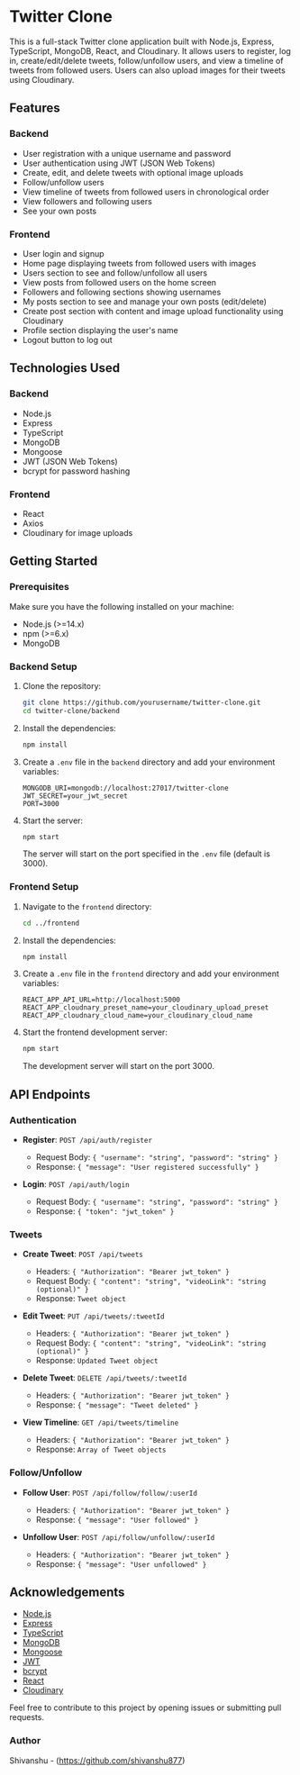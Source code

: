 # Twitter Clone

This is a full-stack Twitter clone application built with Node.js, Express, TypeScript, MongoDB, React, and Cloudinary. It allows users to register, log in, create/edit/delete tweets, follow/unfollow users, and view a timeline of tweets from followed users. Users can also upload images for their tweets using Cloudinary.

## Features

### Backend

- User registration with a unique username and password
- User authentication using JWT (JSON Web Tokens)
- Create, edit, and delete tweets with optional image uploads
- Follow/unfollow users
- View timeline of tweets from followed users in chronological order
- View followers and following users
- See your own posts

### Frontend

- User login and signup
- Home page displaying tweets from followed users with images
- Users section to see and follow/unfollow all users
- View posts from followed users on the home screen
- Followers and following sections showing usernames
- My posts section to see and manage your own posts (edit/delete)
- Create post section with content and image upload functionality using Cloudinary
- Profile section displaying the user's name
- Logout button to log out

## Technologies Used

### Backend

- Node.js
- Express
- TypeScript
- MongoDB
- Mongoose
- JWT (JSON Web Tokens)
- bcrypt for password hashing

### Frontend

- React
- Axios
- Cloudinary for image uploads

## Getting Started

### Prerequisites

Make sure you have the following installed on your machine:

- Node.js (>=14.x)
- npm (>=6.x)
- MongoDB

### Backend Setup

1. Clone the repository:

    ```bash
    git clone https://github.com/yourusername/twitter-clone.git
    cd twitter-clone/backend
    ```

2. Install the dependencies:

    ```bash
    npm install
    ```

3. Create a `.env` file in the `backend` directory and add your environment variables:

    ```env
    MONGODB_URI=mongodb://localhost:27017/twitter-clone
    JWT_SECRET=your_jwt_secret
    PORT=3000
    ```

4. Start the server:

    ```bash
    npm start
    ```

    The server will start on the port specified in the `.env` file (default is 3000).

### Frontend Setup

1. Navigate to the `frontend` directory:

    ```bash
    cd ../frontend
    ```

2. Install the dependencies:

    ```bash
    npm install
    ```

3. Create a `.env` file in the `frontend` directory and add your environment variables:

    ```env
    REACT_APP_API_URL=http://localhost:5000
    REACT_APP_cloudnary_preset_name=your_cloudinary_upload_preset
    REACT_APP_cloudnary_cloud_name=your_cloudinary_cloud_name
    ```

4. Start the frontend development server:

    ```bash
    npm start
    ```

    The development server will start on the port 3000.

## API Endpoints

### Authentication

- **Register**: `POST /api/auth/register`
  - Request Body: `{ "username": "string", "password": "string" }`
  - Response: `{ "message": "User registered successfully" }`

- **Login**: `POST /api/auth/login`
  - Request Body: `{ "username": "string", "password": "string" }`
  - Response: `{ "token": "jwt_token" }`

### Tweets

- **Create Tweet**: `POST /api/tweets`
  - Headers: `{ "Authorization": "Bearer jwt_token" }`
  - Request Body: `{ "content": "string", "videoLink": "string (optional)" }`
  - Response: `Tweet object`

- **Edit Tweet**: `PUT /api/tweets/:tweetId`
  - Headers: `{ "Authorization": "Bearer jwt_token" }`
  - Request Body: `{ "content": "string", "videoLink": "string (optional)" }`
  - Response: `Updated Tweet object`

- **Delete Tweet**: `DELETE /api/tweets/:tweetId`
  - Headers: `{ "Authorization": "Bearer jwt_token" }`
  - Response: `{ "message": "Tweet deleted" }`

- **View Timeline**: `GET /api/tweets/timeline`
  - Headers: `{ "Authorization": "Bearer jwt_token" }`
  - Response: `Array of Tweet objects`

### Follow/Unfollow

- **Follow User**: `POST /api/follow/follow/:userId`
  - Headers: `{ "Authorization": "Bearer jwt_token" }`
  - Response: `{ "message": "User followed" }`

- **Unfollow User**: `POST /api/follow/unfollow/:userId`
  - Headers: `{ "Authorization": "Bearer jwt_token" }`
  - Response: `{ "message": "User unfollowed" }`



## Acknowledgements

- [Node.js](https://nodejs.org/)
- [Express](https://expressjs.com/)
- [TypeScript](https://www.typescriptlang.org/)
- [MongoDB](https://www.mongodb.com/)
- [Mongoose](https://mongoosejs.com/)
- [JWT](https://jwt.io/)
- [bcrypt](https://github.com/kelektiv/node.bcrypt.js)
- [React](https://reactjs.org/)
- [Cloudinary](https://cloudinary.com/)

Feel free to contribute to this project by opening issues or submitting pull requests.

### Author

Shivanshu - (https://github.com/shivanshu877)


